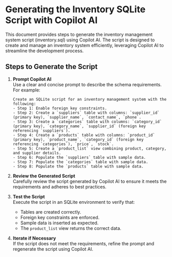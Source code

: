 # Generating the Inventory SQLite Script with Copilot AI

This document provides steps to generate the inventory management system script (inventory.sql) using Copilot AI. The script is designed to create and manage an inventory system efficiently, leveraging Copilot AI to streamline the development process.

## Steps to Generate the Script

1. **Prompt Copilot AI**  
   Use a clear and concise prompt to describe the schema requirements. For example:
   ```
   Create an SQLite script for an inventory management system with the following:
   - Step 1: Enable foreign key constraints.
   - Step 2: Create a `suppliers` table with columns: `supplier_id` (primary key), `supplier_name`, `contact_name`, `phone`.
   - Step 3: Create a `categories` table with columns: `category_id` (primary key), `category_name`, `supplier_id` (foreign key referencing `suppliers`).
   - Step 4: Create a `products` table with columns: `product_id` (primary key), `product_name`, `category_id` (foreign key referencing `categories`), `price`, `stock`.
   - Step 5: Create a `product_list` view combining product, category, and supplier details.
   - Step 6: Populate the `suppliers` table with sample data.
   - Step 7: Populate the `categories` table with sample data.
   - Step 8: Populate the `products` table with sample data.
   ```

2. **Review the Generated Script**  
   Carefully review the script generated by Copilot AI to ensure it meets the requirements and adheres to best practices.

3. **Test the Script**  
   Execute the script in an SQLite environment to verify that:
   - Tables are created correctly.
   - Foreign key constraints are enforced.
   - Sample data is inserted as expected.
   - The `product_list` view returns the correct data.

4. **Iterate if Necessary**  
   If the script does not meet the requirements, refine the prompt and regenerate the script using Copilot AI.






